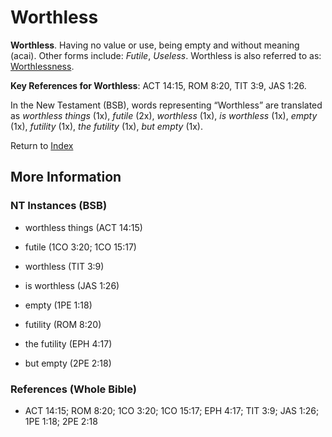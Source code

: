 # Worthless
**Worthless**. 
Having no value or use, being empty and without meaning (acai). 
Other forms include: 
*Futile*, *Useless*. 
Worthless is also referred to as: 
[Worthlessness](Worthlessness.md). 


**Key References for Worthless**: 
ACT 14:15, ROM 8:20, TIT 3:9, JAS 1:26. 




In the New Testament (BSB), words representing “Worthless” are translated as 
*worthless things* (1x), *futile* (2x), *worthless* (1x), *is worthless* (1x), *empty* (1x), *futility* (1x), *the futility* (1x), *but empty* (1x). 


Return to [Index](00-Index.md)

## More Information

### NT Instances (BSB)

* worthless things (ACT 14:15)

* futile (1CO 3:20; 1CO 15:17)

* worthless (TIT 3:9)

* is worthless (JAS 1:26)

* empty (1PE 1:18)

* futility (ROM 8:20)

* the futility (EPH 4:17)

* but empty (2PE 2:18)



### References (Whole Bible)

* ACT 14:15; ROM 8:20; 1CO 3:20; 1CO 15:17; EPH 4:17; TIT 3:9; JAS 1:26; 1PE 1:18; 2PE 2:18



